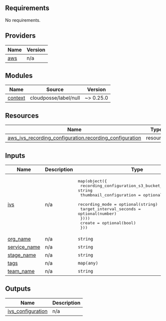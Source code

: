<!-- BEGIN_TF_DOCS -->
## Requirements

No requirements.

## Providers

| Name | Version |
|------|---------|
| <a name="provider_aws"></a> [aws](#provider\_aws) | n/a |

## Modules

| Name | Source | Version |
|------|--------|---------|
| <a name="module_context"></a> [context](#module\_context) | cloudposse/label/null | ~> 0.25.0 |

## Resources

| Name | Type |
|------|------|
| [aws_ivs_recording_configuration.recording_configuration](https://registry.terraform.io/providers/hashicorp/aws/latest/docs/resources/ivs_recording_configuration) | resource |

## Inputs

| Name | Description | Type | Default | Required |
|------|-------------|------|---------|:--------:|
| <a name="input_ivs"></a> [ivs](#input\_ivs) | n/a | <pre>map(object({<br>    recording_configuration_s3_bucket_name = string<br>    thumbnail_configuration = optional(list(object({<br>      recording_mode          = optional(string)<br>      target_interval_seconds = optional(number)<br>    })))<br>    create = optional(bool)<br>  }))</pre> | n/a | yes |
| <a name="input_org_name"></a> [org\_name](#input\_org\_name) | n/a | `string` | n/a | yes |
| <a name="input_service_name"></a> [service\_name](#input\_service\_name) | n/a | `string` | n/a | yes |
| <a name="input_stage_name"></a> [stage\_name](#input\_stage\_name) | n/a | `string` | n/a | yes |
| <a name="input_tags"></a> [tags](#input\_tags) | n/a | `map(any)` | `{}` | no |
| <a name="input_team_name"></a> [team\_name](#input\_team\_name) | n/a | `string` | n/a | yes |

## Outputs

| Name | Description |
|------|-------------|
| <a name="output_ivs_configuration"></a> [ivs\_configuration](#output\_ivs\_configuration) | n/a |
<!-- END_TF_DOCS -->